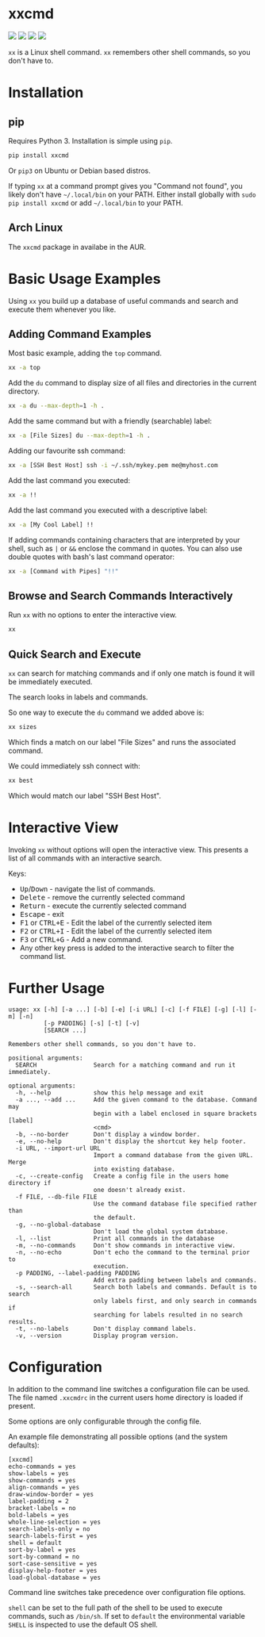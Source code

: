 # xxcmd

![](https://img.shields.io/pypi/pyversions/xxcmd) ![](https://img.shields.io/github/workflow/status/grking/xxcmd/Python%20Build) ![](https://img.shields.io/pypi/v/xxcmd) ![](https://img.shields.io/github/commits-since/grking/xxcmd/v0.8.0)

`xx` is a Linux shell command. `xx` remembers other shell commands, so you don't have to.

# Installation

## pip

Requires Python 3. Installation is simple using `pip`.

```bash
pip install xxcmd
```

Or `pip3` on Ubuntu or Debian based distros.

If typing `xx` at a command prompt gives you "Command not found", you likely don't have `~/.local/bin` on your PATH. Either install globally with `sudo pip install xxcmd` or add `~/.local/bin` to your PATH.

## Arch Linux

The `xxcmd` package in availabe in the AUR.

# Basic Usage Examples

Using `xx` you build up a database of useful commands and search and execute them whenever you like.

## Adding Command Examples

Most basic example, adding the `top` command.

```bash
xx -a top
```

Add the `du` command to display size of all files and directories in the current directory.

```bash
xx -a du --max-depth=1 -h .
```

Add the same command but with a friendly (searchable) label:

```bash
xx -a [File Sizes] du --max-depth=1 -h .
```

Adding our favourite ssh command:

```bash
xx -a [SSH Best Host] ssh -i ~/.ssh/mykey.pem me@myhost.com
```

Add the last command you executed:

```bash
xx -a !!
```

Add the last command you executed with a descriptive label:

```bash
xx -a [My Cool Label] !!
```

If adding commands containing characters that are interpreted by your shell, such as `|` or `&&` enclose the command in quotes. You can also use double quotes with bash's last command operator:

```bash
xx -a [Command with Pipes] "!!"
```


## Browse and Search Commands Interactively

Run `xx` with no options to enter the interactive view.

```bash
xx
```

## Quick Search and Execute

`xx` can search for matching commands and if only one match is found it will be immediately executed.

The search looks in labels and commands.

So one way to execute the `du` command we added above is:

```bash
xx sizes
```

Which finds a match on our label "File Sizes" and runs the associated command.

We could immediately ssh connect with:

```bash
xx best
```

Which would match our label "SSH Best Host".

# Interactive View

Invoking `xx` without options will open the interactive view. This presents a list of all commands with an interactive search.

Keys:

* <kbd>Up</kbd>/<kbd>Down</kbd> - navigate the list of commands.
* <kbd>Delete</kbd> - remove the currently selected command
* <kbd>Return</kbd> - execute the currently selected command
* <kbd>Escape</kbd> - exit
* <kbd>F1</kbd> or <kbd>CTRL+E</kbd> - Edit the label of the currently selected item
* <kbd>F2</kbd> or <kbd>CTRL+I</kbd> - Edit the label of the currently selected item
* <kbd>F3</kbd> or <kbd>CTRL+G</kbd> - Add a new command.
* Any other key press is added to the interactive search to filter the command list.

# Further Usage

```text
usage: xx [-h] [-a ...] [-b] [-e] [-i URL] [-c] [-f FILE] [-g] [-l] [-m] [-n]
          [-p PADDING] [-s] [-t] [-v]
          [SEARCH ...]

Remembers other shell commands, so you don't have to.

positional arguments:
  SEARCH                Search for a matching command and run it immediately.

optional arguments:
  -h, --help            show this help message and exit
  -a ..., --add ...     Add the given command to the database. Command may
                        begin with a label enclosed in square brackets [label]
                        <cmd>
  -b, --no-border       Don't display a window border.
  -e, --no-help         Don't display the shortcut key help footer.
  -i URL, --import-url URL
                        Import a command database from the given URL. Merge
                        into existing database.
  -c, --create-config   Create a config file in the users home directory if
                        one doesn't already exist.
  -f FILE, --db-file FILE
                        Use the command database file specified rather than
                        the default.
  -g, --no-global-database
                        Don't load the global system database.
  -l, --list            Print all commands in the database
  -m, --no-commands     Don't show commands in interactive view.
  -n, --no-echo         Don't echo the command to the terminal prior to
                        execution.
  -p PADDING, --label-padding PADDING
                        Add extra padding between labels and commands.
  -s, --search-all      Search both labels and commands. Default is to search
                        only labels first, and only search in commands if
                        searching for labels resulted in no search results.
  -t, --no-labels       Don't display command labels.
  -v, --version         Display program version.

```
# Configuration

In addition to the command line switches a configuration file can be used. The file named `.xxcmdrc` in the current users home directory is loaded if present.

Some options are only configurable through the config file.

An example file demonstrating all possible options (and the system defaults):

```text
[xxcmd]
echo-commands = yes
show-labels = yes
show-commands = yes
align-commands = yes
draw-window-border = yes
label-padding = 2
bracket-labels = no
bold-labels = yes
whole-line-selection = yes
search-labels-only = no
search-labels-first = yes
shell = default
sort-by-label = yes
sort-by-command = no
sort-case-sensitive = yes
display-help-footer = yes
load-global-database = yes
```

Command line switches take precedence over configuration file options.

`shell` can be set to the full path of the shell to be used to execute commands, such as `/bin/sh`. If set to `default` the environmental variable `SHELL` is inspected to use the default OS shell.
